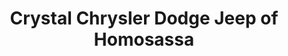 ---
title: "Crystal Chrysler Dodge Jeep of Homosassa"
url: /homosassa/crystal-chrysler-dodge-jeep-of-homosassa/
shop: car
---